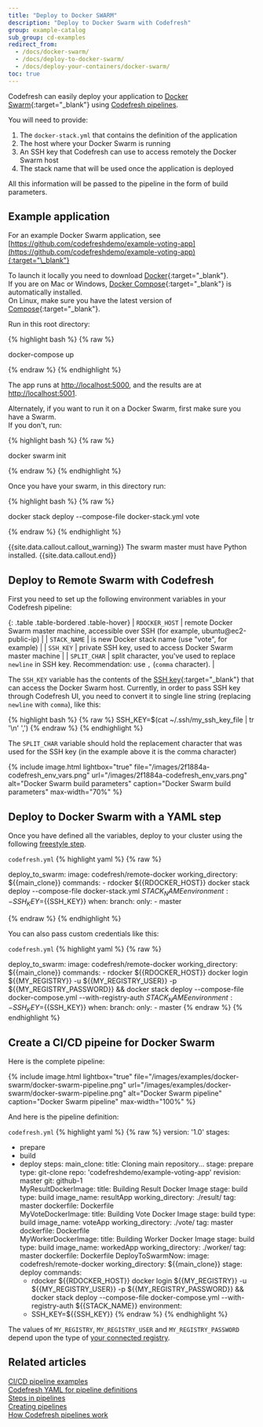 ```yaml
---
title: "Deploy to Docker SWARM"
description: "Deploy to Docker Swarm with Codefresh"
group: example-catalog
sub_group: cd-examples
redirect_from:
  - /docs/docker-swarm/
  - /docs/deploy-to-docker-swarm/
  - /docs/deploy-your-containers/docker-swarm/
toc: true
---
```


Codefresh can easily deploy your application to [Docker Swarm](https://docs.docker.com/engine/swarm/){:target="\_blank"} using [Codefresh pipelines]({{site.baseurl}}/docs/pipelines/pipelines/).

You will need to provide:

1. The `docker-stack.yml` that contains the definition of the application
1. The host where your Docker Swarm is running
1. An SSH key that Codefresh can use to access remotely the Docker Swarm host
1. The stack name that will be used once the application is deployed

All this information will be passed to the pipeline in the form of build parameters.


## Example application

For an example Docker Swarm application, see [https://github.com/codefreshdemo/example-voting-app](https://github.com/codefreshdemo/example-voting-app){:target="\_blank"}

To launch it locally you need to download [Docker](https://www.docker.com/products/overview){:target="\_blank"}.  
If you are on Mac or Windows, [Docker Compose](https://docs.docker.com/compose){:target="\_blank"} is automatically installed.  
On Linux, make sure you have the latest version of [Compose](https://docs.docker.com/compose/install/){:target="\_blank"}.


Run in this root directory:

{% highlight bash %}
{% raw %}

docker-compose up

{% endraw %}
{% endhighlight %}

The app runs at [http://localhost:5000](http://localhost:5000), and the results are at [http://localhost:5001](http://localhost:5001).

Alternately, if you want to run it on a Docker Swarm, first make sure you have a Swarm.  
If you don't, run:

{% highlight bash %}
{% raw %}

docker swarm init

{% endraw %}
{% endhighlight %}

Once you have your swarm, in this directory run:

{% highlight bash %}
{% raw %}

docker stack deploy --compose-file docker-stack.yml vote

{% endraw %}
{% endhighlight %}

{{site.data.callout.callout_warning}}
The swarm master must have Python installed.
{{site.data.callout.end}}

## Deploy to Remote Swarm with Codefresh

First you need to set up the following environment variables in your Codefresh pipeline:

{: .table .table-bordered .table-hover}
| `RDOCKER_HOST`       | remote Docker Swarm master machine, accessible over SSH (for example, ubuntu@ec2-public-ip)                    |
| `STACK_NAME`         | is new Docker stack name (use \"vote\", for example)                                                           |
| `SSH_KEY`            | private SSH key, used to access Docker Swarm master machine                                                    |
| `SPLIT_CHAR`         | split character, you've used to replace `newline` in SSH key. Recommendation: use `,` (`comma` character).     |

The `SSH_KEY` variable has the contents of the [SSH key](https://www.ssh.com/ssh/public-key-authentication){:target="\_blank"} that can access the Docker Swarm host. Currently, in order to pass SSH key through Codefresh UI, you need to convert it to single line string (replacing `newline` with `comma`), like this:

{% highlight bash %}
{% raw %}
SSH_KEY=$(cat ~/.ssh/my_ssh_key_file | tr '\n' ',')
{% endraw %}
{% endhighlight %}

The `SPLIT_CHAR` variable should hold the replacement character that was used for the SSH key (in the example above it is the comma character)

{% include image.html 
lightbox="true" 
file="/images/2f1884a-codefresh_env_vars.png" 
url="/images/2f1884a-codefresh_env_vars.png"
alt="Docker Swarm build parameters"
caption="Docker Swarm build parameters"
max-width="70%"
%}


## Deploy to Docker Swarm with a YAML step

Once you have defined all the variables, deploy to your cluster using the following [freestyle step]({{site.baseurl}}/docs/pipelines/steps/freestyle/).

  `codefresh.yml`
{% highlight yaml %}
{% raw %}

deploy_to_swarm:
    image: codefresh/remote-docker
    working_directory: ${{main_clone}}
    commands:
      - rdocker ${{RDOCKER_HOST}} docker stack deploy --compose-file docker-stack.yml ${{STACK_NAME}}
    environment:
      - SSH_KEY=${{SSH_KEY}}
    when:
      branch:
        only:
          - master

{% endraw %}
{% endhighlight %}

You can also pass custom credentials like this:

  `codefresh.yml`
{% highlight yaml %}
{% raw %}

deploy_to_swarm:
    image: codefresh/remote-docker
    working_directory: ${{main_clone}}
    commands:
      - rdocker ${{RDOCKER_HOST}} docker login ${{MY_REGISTRY}} -u ${{MY_REGISTRY_USER}} -p ${{MY_REGISTRY_PASSWORD}} \&\& docker stack deploy --compose-file docker-compose.yml --with-registry-auth ${{STACK_NAME}}
    environment:
      - SSH_KEY=${{SSH_KEY}}
    when:
      branch:
        only:
          - master
{% endraw %}
{% endhighlight %}



## Create a CI/CD pipeine for Docker Swarm

Here is the complete pipeline:

{% include 
image.html 
lightbox="true" 
file="/images/examples/docker-swarm/docker-swarm-pipeline.png" 
url="/images/examples/docker-swarm/docker-swarm-pipeline.png"
alt="Docker Swarm pipeline" 
caption="Docker Swarm pipeline"
max-width="100%"
%}

And here is the pipeline definition:

 `codefresh.yml`
{% highlight yaml %}
{% raw %}
version: '1.0'
stages:
  - prepare   
  - build
  - deploy
steps:
  main_clone:
    title: Cloning main repository...
    stage: prepare
    type: git-clone
    repo: 'codefreshdemo/example-voting-app'
    revision: master
    git: github-1    
  MyResultDockerImage:
    title: Building Result Docker Image
    stage: build
    type: build
    image_name: resultApp
    working_directory: ./result/
    tag: master
    dockerfile: Dockerfile  
  MyVoteDockerImage:
    title: Building Vote Docker Image
    stage: build
    type: build
    image_name: voteApp
    working_directory: ./vote/
    tag: master
    dockerfile: Dockerfile  
  MyWorkerDockerImage:
    title: Building Worker Docker Image
    stage: build
    type: build
    image_name: workedApp
    working_directory: ./worker/
    tag: master
    dockerfile: Dockerfile 
  DeployToSwarmNow:
    image: codefresh/remote-docker
    working_directory: ${{main_clone}}
    stage: deploy
    commands:
      - rdocker ${{RDOCKER_HOST}} docker login ${{MY_REGISTRY}} -u ${{MY_REGISTRY_USER}} -p ${{MY_REGISTRY_PASSWORD}} \&\& docker stack deploy --compose-file docker-compose.yml --with-registry-auth ${{STACK_NAME}}
    environment:
      - SSH_KEY=${{SSH_KEY}}
{% endraw %}
{% endhighlight %}

The values of `MY_REGISTRY`, `MY_REGISTRY_USER` and `MY_REGISTRY_PASSWORD` depend upon the type of [your connected registry]({{site.baseurl}}/docs/integration/docker-registries/).

## Related articles
[CI/CD pipeline examples]({{site.baseurl}}/docs/example-catalog/examples/#cd-examples)  
[Codefresh YAML for pipeline definitions]({{site.baseurl}}/docs/pipelines/what-is-the-codefresh-yaml/)  
[Steps in pipelines]({{site.baseurl}}/docs/pipelines/steps/)  
[Creating pipelines]({{site.baseurl}}/docs/pipelines/pipelines/)  
[How Codefresh pipelines work]({{site.baseurl}}/docs/pipelines/introduction-to-codefresh-pipelines/)  

